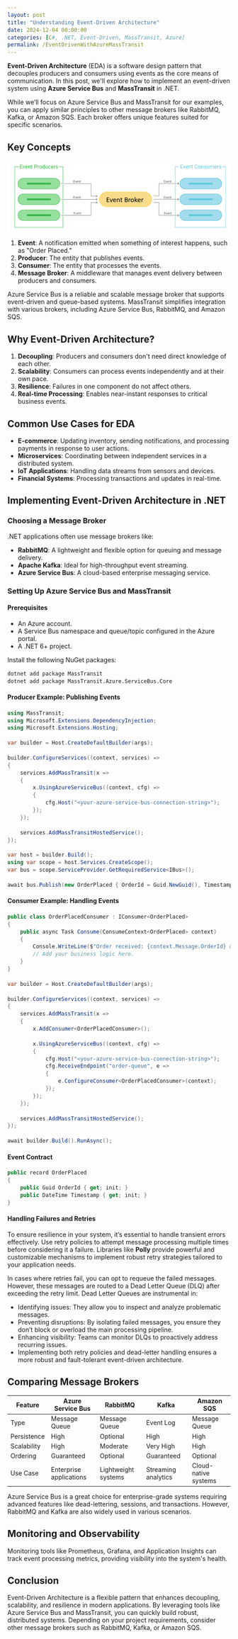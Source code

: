 ```yaml
---
layout: post
title: "Understanding Event-Driven Architecture"
date: 2024-12-04 00:00:00
categories: [C#, .NET, Event-Driven, MassTransit, Azure]
permalink: /EventDrivenWithAzureMassTransit
---
```


**Event-Driven Architecture** (EDA) is a software design pattern that decouples producers and consumers using events as the core means of communication. In this post, we'll explore how to implement an event-driven system using **Azure Service Bus** and **MassTransit** in .NET.

While we’ll focus on Azure Service Bus and MassTransit for our examples, you can apply similar principles to other message brokers like RabbitMQ, Kafka, or Amazon SQS. Each broker offers unique features suited for specific scenarios.

## Key Concepts ##
![EDA Components](/assets/img/posts/eda-components.png)
1. **Event**: A notification emitted when something of interest happens, such as "Order Placed."
2. **Producer**: The entity that publishes events.
3. **Consumer**: The entity that processes the events.
4. **Message Broker**: A middleware that manages event delivery between producers and consumers.

Azure Service Bus is a reliable and scalable message broker that supports event-driven and queue-based systems. MassTransit simplifies integration with various brokers, including Azure Service Bus, RabbitMQ, and Amazon SQS.

## Why Event-Driven Architecture? ##
1. **Decoupling**: Producers and consumers don't need direct knowledge of each other.
2. **Scalability**: Consumers can process events independently and at their own pace.
3. **Resilience**: Failures in one component do not affect others.
4. **Real-time Processing**: Enables near-instant responses to critical business events.

## Common Use Cases for EDA ##
- **E-commerce**: Updating inventory, sending notifications, and processing payments in response to user actions.
- **Microservices**: Coordinating between independent services in a distributed system.
- **IoT Applications**: Handling data streams from sensors and devices.
- **Financial Systems**: Processing transactions and updates in real-time.

## Implementing Event-Driven Architecture in .NET ##
### Choosing a Message Broker ###
.NET applications often use message brokers like:

- **RabbitMQ**: A lightweight and flexible option for queuing and message delivery.
- **Apache Kafka**: Ideal for high-throughput event streaming.
- **Azure Service Bus**: A cloud-based enterprise messaging service.

### Setting Up Azure Service Bus and MassTransit ###
#### Prerequisites ####
- An Azure account.
- A Service Bus namespace and queue/topic configured in the Azure portal.
- A .NET 6+ project.

Install the following NuGet packages:
```bash
dotnet add package MassTransit
dotnet add package MassTransit.Azure.ServiceBus.Core
```

#### Producer Example: Publishing Events
```csharp
using MassTransit;
using Microsoft.Extensions.DependencyInjection;
using Microsoft.Extensions.Hosting;

var builder = Host.CreateDefaultBuilder(args);

builder.ConfigureServices((context, services) =>
{
    services.AddMassTransit(x =>
    {
        x.UsingAzureServiceBus((context, cfg) =>
        {
            cfg.Host("<your-azure-service-bus-connection-string>");
        });
    });

    services.AddMassTransitHostedService();
});

var host = builder.Build();
using var scope = host.Services.CreateScope();
var bus = scope.ServiceProvider.GetRequiredService<IBus>();

await bus.Publish(new OrderPlaced { OrderId = Guid.NewGuid(), Timestamp = DateTime.UtcNow });
```

#### Consumer Example: Handling Events
```csharp
public class OrderPlacedConsumer : IConsumer<OrderPlaced>
{
    public async Task Consume(ConsumeContext<OrderPlaced> context)
    {
        Console.WriteLine($"Order received: {context.Message.OrderId} at {context.Message.Timestamp}");
        // Add your business logic here.
    }
}

var builder = Host.CreateDefaultBuilder(args);

builder.ConfigureServices((context, services) =>
{
    services.AddMassTransit(x =>
    {
        x.AddConsumer<OrderPlacedConsumer>();

        x.UsingAzureServiceBus((context, cfg) =>
        {
            cfg.Host("<your-azure-service-bus-connection-string>");
            cfg.ReceiveEndpoint("order-queue", e =>
            {
                e.ConfigureConsumer<OrderPlacedConsumer>(context);
            });
        });
    });

    services.AddMassTransitHostedService();
});

await builder.Build().RunAsync();
```

#### Event Contract ####
```csharp
public record OrderPlaced
{
    public Guid OrderId { get; init; }
    public DateTime Timestamp { get; init; }
}
```

#### Handling Failures and Retries ####
To ensure resilience in your system, it’s essential to handle transient errors effectively. Use retry policies to attempt message processing multiple times before considering it a failure. Libraries like **Polly** provide powerful and customizable mechanisms to implement robust retry strategies tailored to your application needs.

In cases where retries fail, you can opt to requeue the failed messages. However, these messages are routed to a Dead Letter Queue (DLQ) after exceeding the retry limit. Dead Letter Queues are instrumental in:

- Identifying issues: They allow you to inspect and analyze problematic messages.
- Preventing disruptions: By isolating failed messages, you ensure they don’t block or overload the main processing pipeline.
- Enhancing visibility: Teams can monitor DLQs to proactively address recurring issues.
- Implementing both retry policies and dead-letter handling ensures a more robust and fault-tolerant event-driven architecture.

## Comparing Message Brokers ##

| Feature     | Azure Service Bus       | RabbitMQ            | Kafka               | Amazon SQS           |
| ----------- | ----------------------- | ------------------- | ------------------- | -------------------- |
| Type        | Message Queue           | Message Queue       | Event Log           | Message Queue        |
| Persistence | High                    | Optional            | High                | High                 |
| Scalability | High                    | Moderate            | Very High           | High                 |
| Ordering    | Guaranteed              | Optional            | Guaranteed          | Optional             |
| Use Case    | Enterprise applications | Lightweight systems | Streaming analytics | Cloud-native systems |

Azure Service Bus is a great choice for enterprise-grade systems requiring advanced features like dead-lettering, sessions, and transactions. However, RabbitMQ and Kafka are also widely used in various scenarios.

## Monitoring and Observability ##
Monitoring tools like Prometheus, Grafana, and Application Insights can track event processing metrics, providing visibility into the system's health.

## Conclusion ##
Event-Driven Architecture is a flexible pattern that enhances decoupling, scalability, and resilience in modern applications. By leveraging tools like Azure Service Bus and MassTransit, you can quickly build robust, distributed systems. Depending on your project requirements, consider other message brokers such as RabbitMQ, Kafka, or Amazon SQS.
